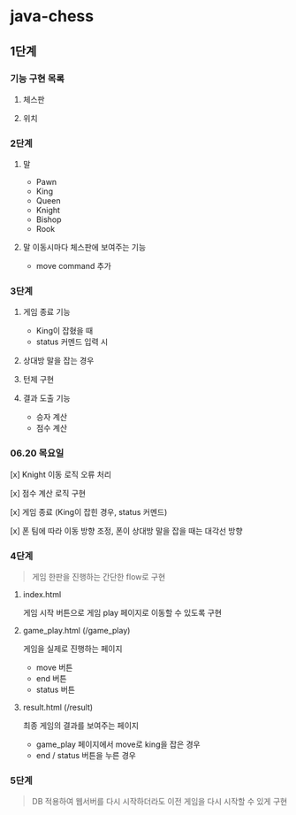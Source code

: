 # java-chess

## 1단계

### 기능 구현 목록

1. 체스판

2. 위치
    
### 2단계

1. 말
    - Pawn
    - King
    - Queen
    - Knight
    - Bishop
    - Rook
    
2. 말 이동시마다 체스판에 보여주는 기능

    - move command 추가

### 3단계

1. 게임 종료 기능
    - King이 잡혔을 때
    - status 커멘드 입력 시

2. 상대방 말을 잡는 경우

3. 턴제 구현

4. 결과 도출 기능
    - 승자 계산
    - 점수 계산

### 06.20 목요일
[x] Knight 이동 로직 오류 처리

[x] 점수 계산 로직 구현

[x] 게임 종료 (King이 잡힌 경우, status 커멘드)

[x] 폰 팀에 따라 이동 방향 조정, 폰이 상대방 말을 잡을 때는 대각선 방향

### 4단계

> 게임 한판을 진행하는 간단한 flow로 구현

1. index.html

    게임 시작 버튼으로 게임 play 페이지로 이동할 수 있도록 구현
    
2. game_play.html (/game_play)

    게임을 실제로 진행하는 페이지
    - move 버튼
    - end 버튼
    - status 버튼

3. result.html (/result)
    
    최종 게임의 결과를 보여주는 페이지
    
    - game_play 페이지에서 move로 king을 잡은 경우
    - end / status 버튼을 누른 경우

### 5단계

> DB 적용하여 웹서버를 다시 시작하더라도 이전 게임을 다시 시작할 수 있게 구현

